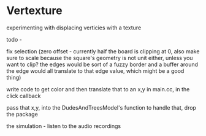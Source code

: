 # Vertexture
experimenting with displacing verticies with a texture


todo -





fix selection (zero offset - currently half the board is clipping at 0, also make sure to scale because the square's geometry is not unit either, unless you want to clip? the edges would be sort of a fuzzy border and a buffer around the edge would all translate to that edge value, which might be a good thing)

write code to get color and then translate that to an x,y in main.cc, in the click callback

pass that x,y, into the DudesAndTreesModel's function to handle that, drop the package

  the simulation - listen to the audio recordings
